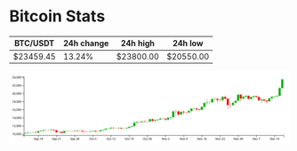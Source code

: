 # Bitcoin Stats

BTC/USDT|24h change|24h high|24h low|
|---|---|---|---|
|$23459.45|13.24%|$23800.00|$20550.00|

<img src="./chart.svg">
